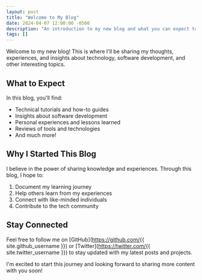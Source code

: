 ```yaml
---
layout: post
title: "Welcome to My Blog"
date: 2024-04-07 12:00:00 -0500
description: "An introduction to my new blog and what you can expect to find here."
tags: []
---
```


Welcome to my new blog! This is where I'll be sharing my thoughts, experiences, and insights about technology, software development, and other interesting topics.

## What to Expect

In this blog, you'll find:

- Technical tutorials and how-to guides
- Insights about software development
- Personal experiences and lessons learned
- Reviews of tools and technologies
- And much more!

## Why I Started This Blog

I believe in the power of sharing knowledge and experiences. Through this blog, I hope to:

1. Document my learning journey
2. Help others learn from my experiences
3. Connect with like-minded individuals
4. Contribute to the tech community

## Stay Connected

Feel free to follow me on [GitHub](https://github.com/{{ site.github_username }}) or [Twitter](https://twitter.com/{{ site.twitter_username }}) to stay updated with my latest posts and projects.

I'm excited to start this journey and looking forward to sharing more content with you soon! 